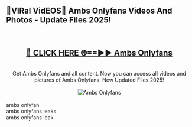 <h2>🔴VIRal VidEOS🔴 Ambs Onlyfans Videos And Photos - Update Files 2025!</h2>
<br>
<div align="center">
<h2><a href="https://virallinks.top/odZfE0" rel="nofollow">🔴 CLICK HERE 🌐==►► Ambs Onlyfans</a></h2>
<br>
Get Ambs Onlyfans and all content. Now you can access all videos and pictures of Ambs Onlyfans. New Updated Files 2025!
<br>
<br>
<a href="https://virallinks.top/odZfE0" rel="nofollow" data-target="animated-image.originalLink"><img src="https://i.imgur.com/dJHk4Zq.gif)" alt="Ambs Onlyfans" style="max-width: 100%; display: inline-block;" data-target="animated-image.originalImage"></a>
</div>
<br>
ambs onlyfan<br>
ambs onlyfans leaks<br>
ambs onlyfans leak